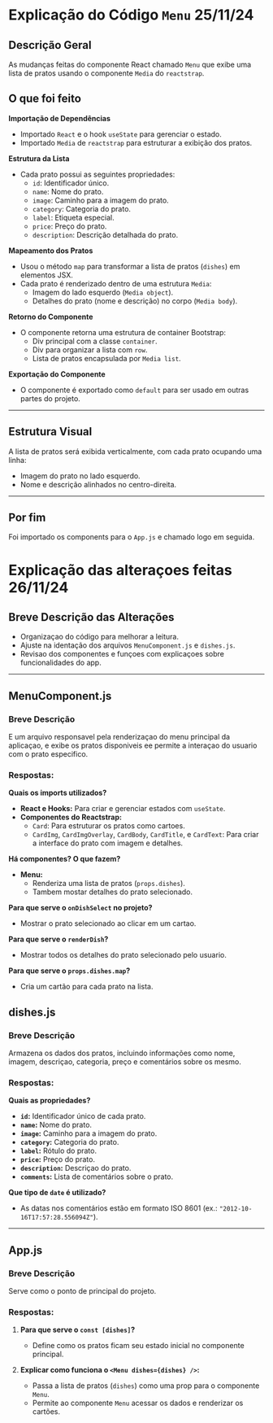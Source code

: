 # Explicação do Código `Menu` 25/11/24

## Descrição Geral

As mudanças feitas do componente React chamado `Menu` que exibe uma lista de pratos usando o componente `Media` do `reactstrap`.

## O que foi feito

**Importação de Dependências**

- Importado `React` e o hook `useState` para gerenciar o estado.
- Importado `Media` de `reactstrap` para estruturar a exibição dos pratos.

**Estrutura da Lista**

- Cada prato possui as seguintes propriedades:
  - `id`: Identificador único.
  - `name`: Nome do prato.
  - `image`: Caminho para a imagem do prato.
  - `category`: Categoria do prato.
  - `label`: Etiqueta especial.
  - `price`: Preço do prato.
  - `description`: Descrição detalhada do prato.

**Mapeamento dos Pratos**

- Usou o método `map` para transformar a lista de pratos (`dishes`) em elementos JSX.
- Cada prato é renderizado dentro de uma estrutura `Media`:
  - Imagem do lado esquerdo (`Media object`).
  - Detalhes do prato (nome e descrição) no corpo (`Media body`).

**Retorno do Componente**

- O componente retorna uma estrutura de container Bootstrap:
  - Div principal com a classe `container`.
  - Div para organizar a lista com `row`.
  - Lista de pratos encapsulada por `Media list`.

**Exportação do Componente**

- O componente é exportado como `default` para ser usado em outras partes do projeto.

---

## Estrutura Visual

A lista de pratos será exibida verticalmente, com cada prato ocupando uma linha:

- Imagem do prato no lado esquerdo.
- Nome e descrição alinhados no centro-direita.

---

## Por fim

Foi importado os components para o `App.js` e chamado logo em seguida.

# Explicação das alteraçoes feitas 26/11/24

## Breve Descrição das Alterações

- Organizaçao do código para melhorar a leitura.
- Ajuste na identação dos arquivos `MenuComponent.js` e `dishes.js`.
- Revisao dos componentes e funçoes com explicaçoes sobre funcionalidades do app.

---

## **MenuComponent.js**

### Breve Descrição

E um arquivo responsavel pela renderizaçao do menu principal da aplicaçao, e exibe os pratos disponiveis ee permite a interaçao do usuario com o prato especifico.

### Respostas:

**Quais os imports utilizados?**

- **React e Hooks:** Para criar e gerenciar estados com `useState`.
- **Componentes do Reactstrap:**
  - `Card`: Para estruturar os pratos como cartoes.
  - `CardImg`, `CardImgOverlay`, `CardBody`, `CardTitle`, e `CardText`: Para criar a interface do prato com imagem e detalhes.

**Há componentes? O que fazem?**

- **Menu:**
  - Renderiza uma lista de pratos (`props.dishes`).
  - Tambem mostar detalhes do prato selecionado.

**Para que serve o `onDishSelect` no projeto?**

- Mostrar o prato selecionado ao clicar em um cartao.

**Para que serve o `renderDish`?**

- Mostrar todos os detalhes do prato selecionado pelo usuario.

**Para que serve o `props.dishes.map`?**

- Cria um cartão para cada prato na lista.

## **dishes.js**

### Breve Descrição

Armazena os dados dos pratos, incluindo informações como nome, imagem, descriçao, categoria, preço e comentários sobre os mesmo.

### Respostas:

**Quais as propriedades?**

- **`id`:** Identificador único de cada prato.
- **`name`:** Nome do prato.
- **`image`:** Caminho para a imagem do prato.
- **`category`:** Categoria do prato.
- **`label`:** Rótulo do prato.
- **`price`:** Preço do prato.
- **`description`:** Descriçao do prato.
- **`comments`:** Lista de comentários sobre o prato.

**Que tipo de `date` é utilizado?**

- As datas nos comentários estão em formato ISO 8601 (ex.: `"2012-10-16T17:57:28.556094Z"`).

---

## **App.js**

### Breve Descrição

Serve como o ponto de principal do projeto.

### Respostas:

1. **Para que serve o `const [dishes]`?**

   - Define como os pratos ficam seu estado inicial no componente principal.

2. **Explicar como funciona o `<Menu dishes={dishes} />`:**
   - Passa a lista de pratos (`dishes`) como uma prop para o componente `Menu`.
   - Permite ao componente `Menu` acessar os dados e renderizar os cartões.
